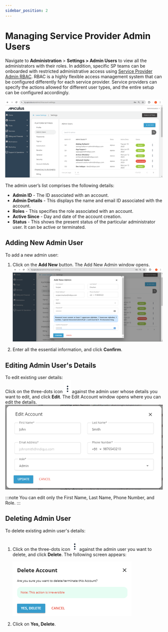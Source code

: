 ```yaml
---
sidebar_position: 2
---
```

# Managing Service Provider Admin Users

Navigate to **Administration** > **Settings > Admin Users** to view all the administrators with their roles. In addition, specific SP teams can be onboarded with restricted administrative access using [Service Provider Admin RBAC](/docs/AboutServiceProviderAdministration/Role-basedAccessonAdminConsole). RBAC is a highly flexible access management system that can be configured differently for each service provider. Service providers can specify the actions allowed for different user types, and the entire setup can be configured accordingly.

![Managing SP Admin Users](img/Managing-SP-Admin-Users1.png)

The admin user’s list comprises the following details:

- **Admin ID** - The ID associated with an account.
- **Admin Details** - This displays the name and email ID associated with the account.
- **Roles** - This specifies the role associated with an account.
- **Active Since** - Day and date of the account creation.
- **Status** - This shows the present status of the particular administrator user. It can be active or terminated.
## Adding New Admin User

To add a new admin user:
1. Click on the **Add New** button. The Add New Admin window opens.
   ![Managing SP Admin Users](img/Managing-SP-Admin-Users2.png)

2. Enter all the essential information, and click **Confirm**.
## Editing Admin User's Details
To edit existing user details: <br />
Click on the three-dots icon ![Three dots](img/threedots.png)  against the admin user whose details you want to edit, and click **Edit**. The Edit Account window opens where you can edit the details.
![Editing SP Admin Users Details](img/EditAccount.png)

:::note
You can edit only the First Name, Last Name, Phone Number, and Role.
:::
## Deleting Admin User
To delete existing admin user's details: <br />
1. Click on the three-dots icon ![Three dots](img/threedots.png)  against the admin user you want to delete, and click **Delete**. The following screen appears:
   
   ![Deleting Admin Users](img/Delete1.png)
2. Click on **Yes, Delete**.

